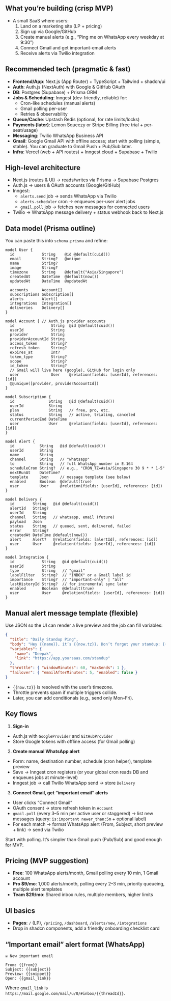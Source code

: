 ## What you’re building (crisp MVP)

- A small SaaS where users:
  1. Land on a marketing site (LP + pricing)
  2. Sign up via Google/GitHub
  3. Create manual alerts (e.g., “Ping me on WhatsApp every weekday at 9:30”)
  4. Connect Gmail and get important-email alerts
  5. Receive alerts via Twilio integration

## Recommended tech (pragmatic & fast)

- **Frontend/App**: Next.js (App Router) + TypeScript + Tailwind + shadcn/ui
- **Auth**: Auth.js (NextAuth) with Google & GitHub OAuth
- **DB**: Postgres (Supabase) + Prisma ORM
- **Jobs & Scheduling**: Inngest (dev-friendly, reliable) for:
  - Cron-like schedules (manual alerts)
  - Gmail polling per-user
  - Retries & observability
- **Queue/Cache**: Upstash Redis (optional, for rate limits/locks)
- **Payments (later)**: Lemon Squeezy or Stripe Billing (free trial + per-seat/usage)
- **Messaging**: Twilio WhatsApp Business API
- **Gmail**: Google Gmail API with offline access; start with polling (simple, stable). You can graduate to Gmail Push + Pub/Sub later.
- **Infra**: Vercel (web + API routes) + Inngest cloud + Supabase + Twilio

## High-level architecture

- Next.js (routes & UI) → reads/writes via Prisma → Supabase Postgres
- Auth.js → users & OAuth accounts (Google/GitHub)
- Inngest:
  - `alerts.send` job → sends WhatsApp via Twilio
  - `alerts.scheduler` cron → enqueues per-user alert jobs
  - `gmail.poll` job → fetches new messages for connected users
- Twilio → WhatsApp message delivery + status webhook back to Next.js

## Data model (Prisma outline)

You can paste this into `schema.prisma` and refine:

```prisma
model User {
  id            String    @id @default(cuid())
  email         String?   @unique
  name          String?
  image         String?
  timezone      String    @default("Asia/Singapore")
  createdAt     DateTime  @default(now())
  updatedAt     DateTime  @updatedAt

  accounts      Account[]
  subscriptions Subscription[]
  alerts        Alert[]
  integrations  Integration[]
  deliveries    Delivery[]
}

model Account { // Auth.js provider accounts
  id                String  @id @default(cuid())
  userId            String
  provider          String
  providerAccountId String
  access_token      String?
  refresh_token     String?
  expires_at        Int?
  token_type        String?
  scope             String?
  id_token          String?
  // Gmail will live here (google), GitHub for login only
  user              User    @relation(fields: [userId], references: [id])
  @@unique([provider, providerAccountId])
}

model Subscription {
  id               String   @id @default(cuid())
  userId           String
  plan             String   // free, pro, etc.
  status           String   // active, trialing, canceled
  currentPeriodEnd DateTime
  user             User     @relation(fields: [userId], references: [id])
}

model Alert {
  id           String   @id @default(cuid())
  userId       String
  name         String
  channel      String   // "whatsapp"
  to           String   // full WhatsApp number in E.164
  scheduleCron String?  // e.g., "CRON_TZ=Asia/Singapore 30 9 * * 1-5"
  nextRunAt    DateTime?
  template     Json     // message template (see below)
  enabled      Boolean  @default(true)
  user         User     @relation(fields: [userId], references: [id])
}

model Delivery {
  id        String   @id @default(cuid())
  alertId   String?
  userId    String
  channel   String   // whatsapp, email (future)
  payload   Json
  status    String   // queued, sent, delivered, failed
  error     String?
  createdAt DateTime @default(now())
  alert     Alert?   @relation(fields: [alertId], references: [id])
  user      User     @relation(fields: [userId], references: [id])
}

model Integration {
  id            String   @id @default(cuid())
  userId        String
  type          String   // "gmail"
  labelFilter   String?  // "INBOX" or a Gmail label id
  importance    String?  // "important-only" | "all"
  lastHistoryId String?  // for incremental sync later
  enabled       Boolean  @default(true)
  user          User     @relation(fields: [userId], references: [id])
}
```

## Manual alert message template (flexible)

Use JSON so the UI can render a live preview and the job can fill variables:

```json
{
  "title": "Daily Standup Ping",
  "body": "Hey {{name}}, it’s {{now.tz}}. Don’t forget your standup: {{link}}",
  "variables": {
    "name": "Deepak",
    "link": "https://app.yoursaas.com/standup"
  },
  "throttle": { "windowMinutes": 60, "maxSends": 1 },
  "failover": { "emailAfterMinutes": 5, "enabled": false }
}
```

- `{{now.tz}}` is resolved with the user’s timezone.
- Throttle prevents spam if multiple triggers collide.
- Later, you can add conditionals (e.g., send only Mon–Fri).

## Key flows

1) **Sign-in**
- Auth.js with `GoogleProvider` and `GitHubProvider`
- Store Google tokens with offline access (for Gmail polling)

2) **Create manual WhatsApp alert**
- Form: name, destination number, schedule (cron helper), template preview
- Save → Inngest cron registers (or your global cron reads DB and enqueues jobs at minute-level)
- Inngest job → call Twilio WhatsApp send → store `Delivery`

3) **Connect Gmail, get “important email” alerts**
- User clicks “Connect Gmail”
- OAuth consent → store refresh token in `Account`
- `gmail.poll` (every 3–5 min per active user or staggered) → list new messages (query: `is:important newer_than:5m` + optional label)
- For each match → format WhatsApp alert (From, Subject, short preview + link) → send via Twilio

Start with polling. It’s simpler than Gmail push (Pub/Sub) and good enough for MVP.

## Pricing (MVP suggestion)

- **Free**: 100 WhatsApp alerts/month, Gmail polling every 10 min, 1 Gmail account
- **Pro $9/mo**: 1,000 alerts/month, polling every 2–3 min, priority queueing, multiple alert templates
- **Team $29/mo**: Shared inbox rules, multiple members, higher limits

## UI basics

- **Pages**: `/` (LP), `/pricing`, `/dashboard`, `/alerts/new`, `/integrations`
- Drop in shadcn components, add a friendly onboarding checklist card

## “Important email” alert format (WhatsApp)

```text
✉️ New important email

From: {{from}}
Subject: {{subject}}
Preview: {{snippet}}
Open: {{gmail_link}}
```

Where `gmail_link` is `https://mail.google.com/mail/u/0/#inbox/{{threadId}}`.
